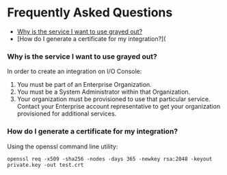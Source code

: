 # Frequently Asked Questions

- [Why is the service I want to use grayed out?](#why-is-the-service-i-want-to-use-grayed-out)
- [How do I generate a certificate for my integration?](

### Why is the service I want to use grayed out?

In order to create an integration on I/O Console: 

1. You must be part of an Enterprise Organization.
2. You must be a System Administrator within that Organization.
3. Your organization must be provisioned to use that particular service. Contact your Enterprise account representative to get your organization provisioned for additional services.

### How do I generate a certificate for my integration?

Using the openssl command line utility:

```
openssl req -x509 -sha256 -nodes -days 365 -newkey rsa:2048 -keyout private.key -out test.crt
```
